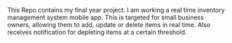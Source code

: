 This Repo contains my final year project.
I am working a real time inventory management system mobile app.
This is targeted for small business owners, allowing them to add, update or delete items in real time.
Also receives notification for depleting items at a certain threshold.
